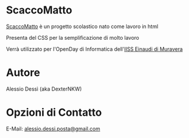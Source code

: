 # ScaccoMatto
[ScaccoMatto](https://dexternkw.github.io/ScaccoMatto./docs/index.html) è un progetto scolastico nato come lavoro in html

Presenta del CSS per la semplificazione di molto lavoro

Verrà utilizzato per l'OpenDay di Informatica dell'[IISS Einaudi di Muravera](https://www.iiseinaudimuravera.edu.it/index.php?option=com_content&view=featured&Itemid=435)
# Autore
Alessio Dessì (aka DexterNKW)
# Opzioni di Contatto
E-Mail: alessio.dessi.posta@gmail.com

